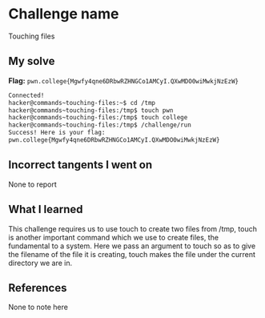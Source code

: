 # Challenge name
Touching files

## My solve
**Flag:** `pwn.college{Mgwfy4qne6DRbwRZHNGCo1AMCyI.QXwMDO0wiMwkjNzEzW}`

```bash
Connected!
hacker@commands~touching-files:~$ cd /tmp
hacker@commands~touching-files:/tmp$ touch pwn
hacker@commands~touching-files:/tmp$ touch college
hacker@commands~touching-files:/tmp$ /challenge/run
Success! Here is your flag:
pwn.college{Mgwfy4qne6DRbwRZHNGCo1AMCyI.QXwMDO0wiMwkjNzEzW}
```

## Incorrect tangents I went on
None to report

## What I learned
This challenge requires us to use touch to create two files from /tmp, touch is another important command which we use to create files, the fundamental to a system. Here we pass an argument to touch so as to give the filename of the file it is creating, touch makes the file under the current directory we are in. 

## References 
None to note here